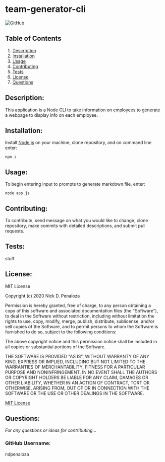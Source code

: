 # team-generator-cli

![GitHub](https://img.shields.io/badge/license-MIT-green)

## Table of Contents
  1.  [Description](#Description)
  2.  [Installation](#Installation)
  3.  [Usage](#Usage)
  4.  [Contributing](#Contributing)
  5.  [Tests](#Tests)
  6.  [License](#License)
  7.  [Questions](#Questions)

## Description: 
This application is a Node CLI to take information on employees to generate a webpage to display info on each employee.

## Installation:
Install [Node.js](https://nodejs.org/en/) on your machine, clone repository, and on command line enter:
```
npm i
```

## Usage:
To begin entering input to prompts to generate markdown file, enter:
```
node app.js
```

## Contributing:
To contribute, send message on what you would like to change, clone repository, make commits with detailed descriptions, and submit pull requests.

## Tests:
stuff

## License:

MIT License

Copyright (c) 2020 Nick D. Penaloza

Permission is hereby granted, free of charge, to any person obtaining a copy of this software and associated documentation files (the "Software"), to deal in the Software without restriction, including without limitation the rights to use, copy, modify, merge, publish, distribute, sublicense, and/or sell copies of the Software, and to permit persons to whom the Software is furnished to do so, subject to the following conditions:

The above copyright notice and this permission notice shall be included in all copies or substantial portions of the Software.

THE SOFTWARE IS PROVIDED "AS IS", WITHOUT WARRANTY OF ANY KIND, EXPRESS OR IMPLIED, INCLUDING BUT NOT LIMITED TO THE WARRANTIES OF MERCHANTABILITY, FITNESS FOR A PARTICULAR PURPOSE AND NONINFRINGEMENT. IN NO EVENT SHALL THE AUTHORS OR COPYRIGHT HOLDERS BE LIABLE FOR ANY CLAIM, DAMAGES OR OTHER LIABILITY, WHETHER IN AN ACTION OF CONTRACT, TORT OR OTHERWISE, ARISING FROM, OUT OF OR IN CONNECTION WITH THE SOFTWARE OR THE USE OR OTHER DEALINGS IN THE SOFTWARE.

[MIT License](https://opensource.org/licenses/MIT)

## Questions:
*For any questions or ideas for contributing...*
### GitHub Username:
ndpenaloza

